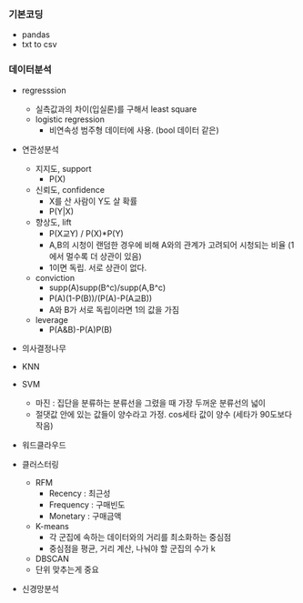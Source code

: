 ### 기본코딩

- pandas
- txt to csv

### 데이터분석

- regresssion

  - 실측값과의 차이(입실론)를 구해서 least square
  - logistic regression
    - 비연속성 범주형 데이터에 사용. (bool 데이터 같은)

- 연관성분석

  - 지지도, support
    - P(X)
  - 신뢰도, confidence
    - X를 산 사람이 Y도 살 확률
    - P(Y|X)
  - 향상도, lift
    - P(X교Y) / P(X)\*P(Y)
    - A,B의 시청이 랜덤한 경우에 비해 A와의 관계가 고려되어 시청되는 비율 (1에서 멀수록 더 상관이 있음)
    - 1이면 독립. 서로 상관이 없다.
  - conviction
    - supp(A)supp(B^c)/supp(A,B^c)
    - P(A)(1-P(B))/(P(A)-P(A교B))
    - A와 B가 서로 독립이라면 1의 값을 가짐
  - leverage
    - P(A&B)-P(A)P(B)

- 의사결정나무

- KNN

- SVM

  - 마진 : 집단을 분류하는 분류선을 그렸을 때 가장 두꺼운 분류선의 넓이
  - 절댓값 안에 있는 값들이 양수라고 가정. cos세타 값이 양수 (세타가 90도보다 작음)

- 워드클라우드

- 클러스터링

  - RFM
    - Recency : 최근성
    - Frequency : 구매빈도
    - Monetary : 구매금액
  - K-means
    - 각 군집에 속하는 데이터와의 거리를 최소화하는 중심점
    - 중심점을 평균, 거리 계산, 나눠야 할 군집의 수가 k
  - DBSCAN
  - 단위 맞추는게 중요

- 신경망분석
